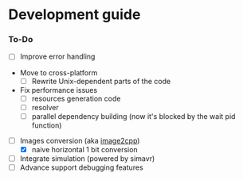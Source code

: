 # Development guide

### To-Do

- [ ] Improve error handling
- Move to cross-platform
  - [ ] Rewrite Unix-dependent parts of the code
- Fix performance issues
  - [ ] resources generation code
  - [ ] resolver
  - [ ] parallel dependency building (now it's blocked by the wait pid function)
- [ ] Images conversion (aka [image2cpp](https://github.com/javl/image2cpp)) 
  - [x] naive horizontal 1 bit conversion
- [ ] Integrate simulation (powered by simavr)
- [ ] Advance support debugging features